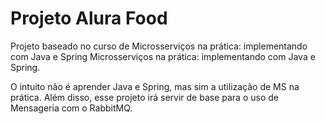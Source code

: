 # Projeto Alura Food
Projeto baseado no curso de Microsserviços na prática: implementando com Java e Spring Microsserviços na prática: implementando com Java e Spring.

O intuito não é aprender Java e Spring, mas sim a utilização de MS na prática. Além disso, esse projeto irá servir de base para o uso de Mensageria com o RabbitMQ.
